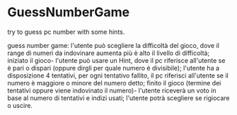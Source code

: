 # GuessNumberGame
try to guess pc number with some hints.

guess number game:
l'utente può scegliere la difficoltà del gioco, dove il range di numeri da indovinare aumenta più è alto il livello di difficoltà;
iniziato il gioco-
l'utente può usare un Hint, dove il pc riferisce all'utente se è pari o dispari (oppure dirgli per quale numero è divisibile);
l'utente ha a disposizione 4 tentativi, per ogni tentativo fallito, il pc riferisci all'utente se il numero è maggiore o minore del numero detto;
finito il gioco (termine dei tentativi oppure viene indovinato il numero)-
l'utente riceverà un voto in base al numero di tentativi  e indizi usati;
l'utente potrà scegliere se rigiocare o uscire.
